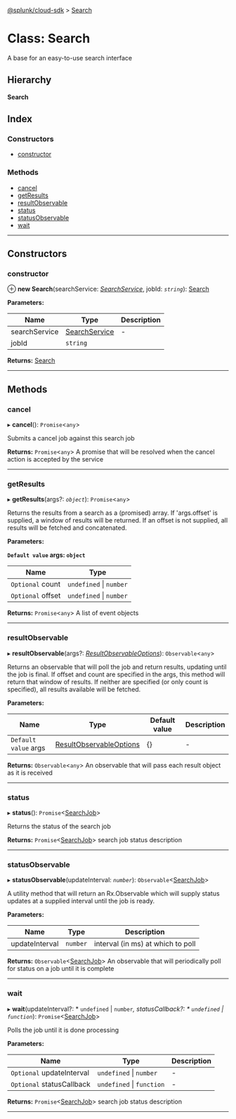 [@splunk/cloud-sdk](../README.md) > [Search](../classes/search.md)

# Class: Search

A base for an easy-to-use search interface

## Hierarchy

**Search**

## Index

### Constructors

* [constructor](search.md#constructor)

### Methods

* [cancel](search.md#cancel)
* [getResults](search.md#getresults)
* [resultObservable](search.md#resultobservable)
* [status](search.md#status)
* [statusObservable](search.md#statusobservable)
* [wait](search.md#wait)

---

## Constructors

<a id="constructor"></a>

###  constructor

⊕ **new Search**(searchService: *[SearchService](searchservice.md)*, jobId: *`string`*): [Search](search.md)

**Parameters:**

| Name | Type | Description |
| ------ | ------ | ------ |
| searchService | [SearchService](searchservice.md) |  \- |
| jobId | `string` |   |

**Returns:** [Search](search.md)

___

## Methods

<a id="cancel"></a>

###  cancel

▸ **cancel**(): `Promise`<`any`>

Submits a cancel job against this search job

**Returns:** `Promise`<`any`>
A promise that will be resolved when the cancel action is accepted by the service

___
<a id="getresults"></a>

###  getResults

▸ **getResults**(args?: *`object`*): `Promise`<`any`>

Returns the results from a search as a (promised) array. If 'args.offset' is supplied, a window of results will be returned. If an offset is not supplied, all results will be fetched and concatenated.

**Parameters:**

**`Default value` args: `object`**

| Name | Type |
| ------ | ------ |
| `Optional` count |  `undefined` &#124; `number`|
| `Optional` offset |  `undefined` &#124; `number`|

**Returns:** `Promise`<`any`>
A list of event objects

___
<a id="resultobservable"></a>

###  resultObservable

▸ **resultObservable**(args?: *[ResultObservableOptions](../interfaces/resultobservableoptions.md)*): `Observable`<`any`>

Returns an observable that will poll the job and return results, updating until the job is final. If offset and count are specified in the args, this method will return that window of results. If neither are specified (or only count is specified), all results available will be fetched.

**Parameters:**

| Name | Type | Default value | Description |
| ------ | ------ | ------ | ------ |
| `Default value` args | [ResultObservableOptions](../interfaces/resultobservableoptions.md) |  {} |  \- |

**Returns:** `Observable`<`any`>
An observable that will pass each result object as it is received

___
<a id="status"></a>

###  status

▸ **status**(): `Promise`<[SearchJob](../interfaces/searchjob.md)>

Returns the status of the search job

**Returns:** `Promise`<[SearchJob](../interfaces/searchjob.md)>
search job status description

___
<a id="statusobservable"></a>

###  statusObservable

▸ **statusObservable**(updateInterval: *`number`*): `Observable`<[SearchJob](../interfaces/searchjob.md)>

A utility method that will return an Rx.Observable which will supply status updates at a supplied interval until the job is ready.

**Parameters:**

| Name | Type | Description |
| ------ | ------ | ------ |
| updateInterval | `number` |  interval (in ms) at which to poll |

**Returns:** `Observable`<[SearchJob](../interfaces/searchjob.md)>
An observable that will periodically poll for status on a job until it is complete

___
<a id="wait"></a>

###  wait

▸ **wait**(updateInterval?: * `undefined` &#124; `number`*, statusCallback?: * `undefined` &#124; `function`*): `Promise`<[SearchJob](../interfaces/searchjob.md)>

Polls the job until it is done processing

**Parameters:**

| Name | Type | Description |
| ------ | ------ | ------ |
| `Optional` updateInterval |  `undefined` &#124; `number`|  \- |
| `Optional` statusCallback |  `undefined` &#124; `function`|  \- |

**Returns:** `Promise`<[SearchJob](../interfaces/searchjob.md)>
search job status description

___

